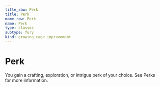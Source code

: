 ```yaml
---
title_raw: Perk
title: Perk
name_raw: Perk
name: Perk
type: classes
subtype: fury
kind: growing rage improvement
---
```


# Perk

You gain a crafting, exploration, or intrigue perk of your choice. See Perks for more information.
